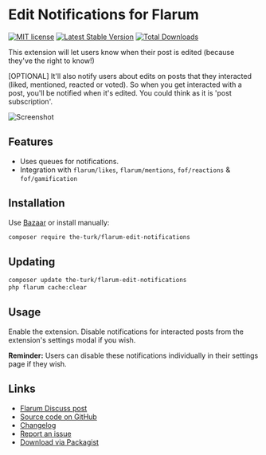 # Edit Notifications for Flarum

[![MIT license](https://img.shields.io/badge/license-MIT-blue.svg)](https://github.com/the-turk/flarum-edit-notifications/blob/master/LICENSE) [![Latest Stable Version](https://img.shields.io/packagist/v/the-turk/flarum-edit-notifications.svg)](https://packagist.org/packages/the-turk/flarum-edit-notifications) [![Total Downloads](https://img.shields.io/packagist/dt/the-turk/flarum-edit-notifications.svg)](https://packagist.org/packages/the-turk/flarum-edit-notifications)

This extension will let users know when their post is edited (because they've the right to know!)

[OPTIONAL] It'll also notify users about edits on posts that they interacted (liked, mentioned, reacted or voted). So when you get interacted with a post, you'll be notified when it's edited. You could think as it is 'post subscription'.

![Screenshot](https://i.ibb.co/6Wmyz1t/edit-notifications.png)

## Features

- Uses queues for notifications.
- Integration with `flarum/likes`, `flarum/mentions`, `fof/reactions` & `fof/gamification`

## Installation

Use [Bazaar](https://discuss.flarum.org/d/5151) or install manually:

```bash
composer require the-turk/flarum-edit-notifications
```

## Updating

```bash
composer update the-turk/flarum-edit-notifications
php flarum cache:clear
```

## Usage

Enable the extension. Disable notifications for interacted posts from the extension's settings modal if you wish.

**Reminder:** Users can disable these notifications individually in their settings page if they wish.

## Links

- [Flarum Discuss post](https://discuss.flarum.org/d/22896-edit-notifications)
- [Source code on GitHub](https://github.com/the-turk/flarum-edit-notifications)
- [Changelog](https://github.com/the-turk/flarum-edit-notifications/blob/master/CHANGELOG.md)
- [Report an issue](https://github.com/the-turk/flarum-edit-notifications/issues)
- [Download via Packagist](https://packagist.org/packages/the-turk/flarum-edit-notifications)

